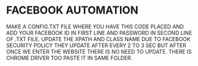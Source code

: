 # FACEBOOK AUTOMATION
MAKE A CONFIG.TXT FILE WHERE YOU HAVE THIS CODE PLACED AND ADD YOUR FACEBOOK ID IN FIRST LINE AND PASSWORD IN SECOND LINE OF .TXT FILE.
UPDATE THE XPATH AND CLASS NAME DUE TO FACEBOOK SECURITY POLICY THEY UPDATE AFTER EVERY 2 TO 3 SEC BUT AFTER ONCE WE ENTER THE WEBSITE THERE IS NO NEED TO UPDATE.
THERE IS CHROME DRIVER TOO PASTE IT IN SAME FOLDER.
